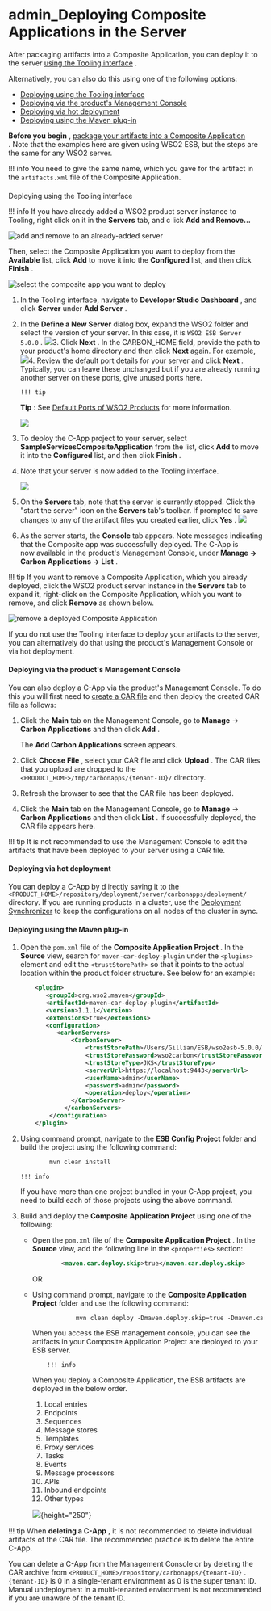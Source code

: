 # admin\_Deploying Composite Applications in the Server

After packaging artifacts into a Composite Application, you can deploy it to the server [using the Tooling interface](#admin_DeployingCompositeApplicationsintheServer-DeployingusingtheToolinginterface) .

Alternatively, you can also do this using one of the following options:

-   [Deploying using the Tooling interface](#admin_DeployingCompositeApplicationsintheServer-DeployingusingtheToolinginterface)
-   [Deploying via the product's Management Console](#admin_DeployingCompositeApplicationsintheServer-Deployingviatheproduct'sManagementConsole)
-   [Deploying via hot deployment](#admin_DeployingCompositeApplicationsintheServer-Deployingviahotdeployment)
-   [Deploying using the Maven plug-in](#admin_DeployingCompositeApplicationsintheServer-DeployingusingtheMavenplug-in)

**Before you begin** , [package your artifacts into a Composite Application](https://docs.wso2.com/display/ADMIN44x/Packaging+Artifacts+into+Composite+Applications) . Note that the examples here are given using WSO2 ESB, but the steps are the same for any WSO2 server.

!!! info
You need to give the same name, which you gave for the artifact in the `artifacts.xml` file of the Composite Application.


#### 
Deploying using the Tooling interface

!!! info
If you have already added a WSO2 product server instance to Tooling, right click on it in the **Servers** tab, and c lick **Add and Remove...**

![add and remove to an already-added server](attachments/126562765/126562767.png "add and remove to an already-added server")

Then, select the Composite Application you want to deploy from the **Available** list, click **Add** to move it into the **Configured** list, and then click **Finish** .

![select the composite app you want to deploy](attachments/126562765/126562768.png "select the composite app you want to deploy")


1.  In the Tooling interface, navigate to **Developer Studio Dashboard** , and click **Server** under **Add Server** .

2.  In the **Define a New Server** dialog box, expand the WSO2 folder and select the version of your server. In this case, it is `WSO2 ESB Server 5.0.0` .
    ![](attachments/53121319/53284204.png)3.  Click **Next** . In the CARBON\_HOME field, provide the path to your product's home directory and then click **Next** again. For example,
    ![](attachments/53121319/53284218.png)4.  Review the default port details for your server and click **Next** .
    Typically, you can leave these unchanged but if you are already running another server on these ports, give unused ports here.

        !!! tip
    **Tip** : See [Default Ports of WSO2 Products](https://docs.wso2.com/display/ADMIN44x/Default+Ports+of+WSO2+Products) for more information.


    ![](attachments/53121319/53284206.png)
5.  To deploy the C-App project to your server, select **SampleServicesCompositeApplication** from the list, click **Add** to move it into the **Configured** list, and then click **Finish** .

6.  Note that your server is now added to the Tooling interface.

    ![](attachments/53121319/53285006.png)
7.  On the **Servers** tab, note that the server is currently stopped. Click the "start the server" icon on the **Servers** tab's toolbar. If prompted to save changes to any of the artifact files you created earlier, click **Yes** .
    ![](attachments/53121319/53285075.png)
8.  As the server starts, the **Console** tab appears. Note messages indicating that the Composite app was successfully deployed. The C-App is now available in the product's Management Console, under **Manage -&gt; Carbon Applications -&gt; List** .

!!! tip
If you want to remove a Composite Application, which you already deployed, click the WSO2 product server instance in the **Servers** tab to expand it, right-click on the Composite Application, which you want to remove, and click **Remove** as shown below.

![remove a deployed Composite Application](attachments/126562765/126562769.png "remove a deployed Composite Application")


If you do not use the Tooling interface to deploy your artifacts to the server, you can alternatively do that using the product's Management Console or via hot deployment.

#### Deploying via the product's Management Console

You can also deploy a C-App via the product's Management Console. To do this you will first need to [create a CAR file](https://docs.wso2.com/display/ADMIN44x/Packaging+Artifacts+into+Composite+Applications#PackagingArtifactsintoCompositeApplications-CreatingaCompositeApplicationArchive(CAR)file) and then deploy the created CAR file as follows:

1.  Click the **Main** tab on the Management Console, go to **Manage** -&gt; **Carbon Applications** and then click **Add** .

    The **Add Carbon Applications** screen appears.

2.  Click **Choose File** , select your CAR file and click **Upload** .
    The CAR files that you upload are dropped to the `<PRODUCT_HOME>/tmp/carbonapps/{tenant-ID}/` directory.

3.  Refresh the browser to see that the CAR file has been deployed.

4.  Click the **Main** tab on the Management Console, go to **Manage** -&gt; **Carbon Applications** and then click **List** . If successfully deployed, the CAR file appears here.

!!! tip
It is not recommended to use the Management Console to edit the artifacts that have been deployed to your server using a CAR file.


#### Deploying via hot deployment

You can deploy a C-App by d irectly saving it to the `<PRODUCT_HOME>/repository/deployment/server/carbonapps/deployment/` directory. If you are running products in a cluster, use the [Deployment Synchronizer](http://docs.wso2.org/display/CLUSTER44x/Configuring+Deployment+Synchronizer) to keep the configurations on all nodes of the cluster in sync.

#### Deploying using the Maven plug-in

1.  Open the `pom.xml` file of the **Composite Application Project** . In the **Source** view, search for `maven-car-deploy-plugin` under the `<plugins>` element and edit the `<trustStorePath>` so that it points to the actual location within the product folder structure. See below for an example:

    ``` xml
        <plugin>
           <groupId>org.wso2.maven</groupId>
           <artifactId>maven-car-deploy-plugin</artifactId>
           <version>1.1.1</version>
           <extensions>true</extensions>
           <configuration>
              <carbonServers>
                  <CarbonServer>
                      <trustStorePath>/Users/Gillian/ESB/wso2esb-5.0.0/repository/resources/security/wso2carbon.jks</trustStorePath>
                      <trustStorePassword>wso2carbon</trustStorePassword>
                      <trustStoreType>JKS</trustStoreType>
                      <serverUrl>https://localhost:9443</serverUrl>
                      <userName>admin</userName>
                      <password>admin</password>
                      <operation>deploy</operation>
                  </CarbonServer>
                </carbonServers>
            </configuration>
        </plugin>
    ```

2.  Using command prompt, navigate to the **ESB Config Project** folder and build the project using the following command:

    ``` xml
            mvn clean install
    ```

        !!! info
    If you have more than one project bundled in your C-App project, you need to build each of those projects using the above command.


3.  Build and deploy the **Composite Application Project** using one of the following:

    -   Open the `pom.xml` file of the **Composite Application Project** . In the **Source** view, add the following line in the `<properties>` section:

        ``` xml
                <maven.car.deploy.skip>true</maven.car.deploy.skip>
        ```

        OR

    -   Using command prompt, navigate to the **Composite Application Project** folder and use the following command:

        ``` xml
                    mvn clean deploy -Dmaven.deploy.skip=true -Dmaven.car.deploy.skip=false 
        ```

        When you access the ESB management console, you can see the artifacts in your Composite Application Project are deployed to your ESB server.

                !!! info
        When you deploy a Composite Application, the ESB artifacts are deployed in the below order.

        1.  Local entries
        2.  Endpoints
        3.  Sequences
        4.  Message stores
        5.  Templates
        6.  Proxy services
        7.  Tasks
        8.  Events
        9.  Message processors
        10. APIs
        11. Inbound endpoints
        12. Other types


        ![](attachments/126562765/126562766.png){height="250"}

!!! tip
When **deleting a C-App** , it is not recommended to delete individual artifacts of the CAR file. The recommended practice is to delete the entire C-App.

You can delete a C-App from the Management Console or by deleting the CAR archive from `<PRODUCT_HOME>/repository/carbonapps/{tenant-ID}` . `{tenant-ID}` is 0 in a single-tenant environment as 0 is the super tenant ID. Manual undeployment in a multi-tenanted environment is not recommended if you are unaware of the tenant ID.


